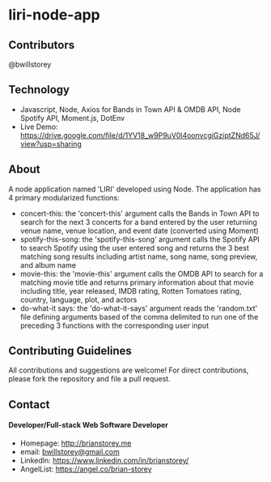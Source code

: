 # liri-node-app

## Contributors
@bwillstorey

## Technology
- Javascript, Node, Axios for Bands in Town API & OMDB API, Node Spotify API, Moment.js, DotEnv
- Live Demo: https://drive.google.com/file/d/1YV18_w9P9uV0l4oonvcgiGziptZNd65J/view?usp=sharing

## About
A node application named 'LIRI' developed using Node. The application has 4 primary modularized functions:
- concert-this: the 'concert-this' argument calls the Bands in Town API to search for the next 3 concerts for a band entered by the user returning venue name, venue location, and event date (converted using Moment)
- spotify-this-song: the 'spotify-this-song' argument calls the Spotify API to search Spotify using the user entered song and returns the 3 best matching song results including artist name, song name, song preview, and album name
- movie-this: the 'movie-this' argument calls the OMDB API to search for a matching movie title and returns primary information about that movie including title, year released, IMDB rating, Rotten Tomatoes rating, country, language, plot, and actors
- do-what-it says: the 'do-what-it-says' argument reads the 'random.txt' file defining arguments based of the comma delimited to run one of the preceding 3 functions with the corresponding user input

## Contributing Guidelines
All contributions and suggestions are welcome! For direct contributions, please fork the repository and file a pull request.

## Contact
#### Developer/Full-stack Web Software Developer
- Homepage: http://brianstorey.me
- email: bwillstorey@gmail.com
- LinkedIn: https://www.linkedin.com/in/brianstorey/
- AngelList: https://angel.co/brian-storey

